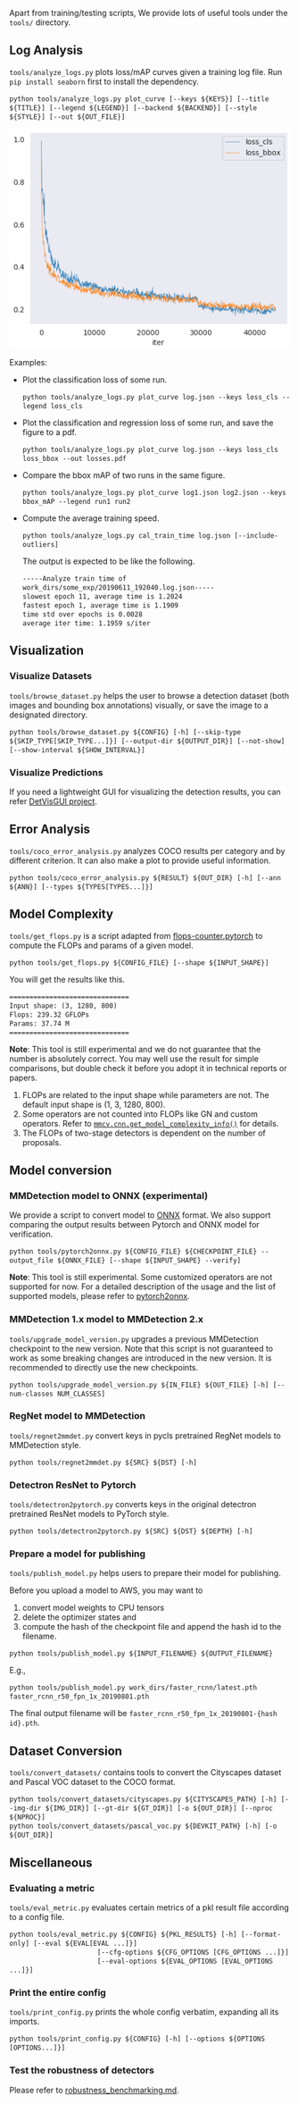 Apart from training/testing scripts, We provide lots of useful tools under the
 `tools/` directory.

## Log Analysis

`tools/analyze_logs.py` plots loss/mAP curves given a training
 log file. Run `pip install seaborn` first to install the dependency.

 ```shell
python tools/analyze_logs.py plot_curve [--keys ${KEYS}] [--title ${TITLE}] [--legend ${LEGEND}] [--backend ${BACKEND}] [--style ${STYLE}] [--out ${OUT_FILE}]
```

![loss curve image](../resources/loss_curve.png)

Examples:

- Plot the classification loss of some run.

    ```shell
    python tools/analyze_logs.py plot_curve log.json --keys loss_cls --legend loss_cls
    ```

- Plot the classification and regression loss of some run, and save the figure to a pdf.

    ```shell
    python tools/analyze_logs.py plot_curve log.json --keys loss_cls loss_bbox --out losses.pdf
    ```

- Compare the bbox mAP of two runs in the same figure.

    ```shell
    python tools/analyze_logs.py plot_curve log1.json log2.json --keys bbox_mAP --legend run1 run2
    ```

- Compute the average training speed.

    ```shell
    python tools/analyze_logs.py cal_train_time log.json [--include-outliers]
    ```

    The output is expected to be like the following.

    ```text
    -----Analyze train time of work_dirs/some_exp/20190611_192040.log.json-----
    slowest epoch 11, average time is 1.2024
    fastest epoch 1, average time is 1.1909
    time std over epochs is 0.0028
    average iter time: 1.1959 s/iter
    ```

## Visualization

### Visualize Datasets

`tools/browse_dataset.py` helps the user to browse a detection dataset (both
 images and bounding box annotations) visually, or save the image to a
  designated directory.

```shell
python tools/browse_dataset.py ${CONFIG} [-h] [--skip-type ${SKIP_TYPE[SKIP_TYPE...]}] [--output-dir ${OUTPUT_DIR}] [--not-show] [--show-interval ${SHOW_INTERVAL}]
```

### Visualize Predictions

If you need a lightweight GUI for visualizing the detection results, you can refer [DetVisGUI project](https://github.com/Chien-Hung/DetVisGUI/tree/mmdetection).

## Error Analysis

`tools/coco_error_analysis.py` analyzes COCO results per category and by
 different criterion. It can also make a plot to provide useful
  information.

```shell
python tools/coco_error_analysis.py ${RESULT} ${OUT_DIR} [-h] [--ann ${ANN}] [--types ${TYPES[TYPES...]}]
```

## Model Complexity

`tools/get_flops.py` is a script adapted from [flops-counter.pytorch](https://github.com/sovrasov/flops-counter.pytorch) to compute the FLOPs and params of a given model.

```shell
python tools/get_flops.py ${CONFIG_FILE} [--shape ${INPUT_SHAPE}]
```

You will get the results like this.

```text
==============================
Input shape: (3, 1280, 800)
Flops: 239.32 GFLOPs
Params: 37.74 M
==============================
```

**Note**: This tool is still experimental and we do not guarantee that the
 number is absolutely correct. You may well use the result for simple
  comparisons, but double check it before you adopt it in technical reports or papers.

1. FLOPs are related to the input shape while parameters are not. The default
 input shape is (1, 3, 1280, 800).
2. Some operators are not counted into FLOPs like GN and custom operators. Refer to [`mmcv.cnn.get_model_complexity_info()`](https://github.com/open-mmlab/mmcv/blob/master/mmcv/cnn/utils/flops_counter.py) for details.
3. The FLOPs of two-stage detectors is dependent on the number of proposals.

## Model conversion

### MMDetection model to ONNX (experimental)

We provide a script to convert model to [ONNX](https://github.com/onnx/onnx) format. We also support comparing the output results between Pytorch and ONNX model for verification.

```shell
python tools/pytorch2onnx.py ${CONFIG_FILE} ${CHECKPOINT_FILE} --output_file ${ONNX_FILE} [--shape ${INPUT_SHAPE} --verify]
```

**Note**: This tool is still experimental. Some customized operators are not supported for now. For a detailed description of the usage and the list of supported models, please refer to [pytorch2onnx](tutorials/pytorch2onnx.md).

### MMDetection 1.x model to MMDetection 2.x

`tools/upgrade_model_version.py` upgrades a previous MMDetection checkpoint
 to the new version. Note that this script is not guaranteed to work as some
  breaking changes are introduced in the new version. It is recommended to
   directly use the new checkpoints.

```shell
python tools/upgrade_model_version.py ${IN_FILE} ${OUT_FILE} [-h] [--num-classes NUM_CLASSES]
```

### RegNet model to MMDetection

`tools/regnet2mmdet.py` convert keys in pycls pretrained RegNet models to
 MMDetection style.

```shell
python tools/regnet2mmdet.py ${SRC} ${DST} [-h]
```

### Detectron ResNet to Pytorch

`tools/detectron2pytorch.py` converts keys in the original detectron pretrained
 ResNet models to PyTorch style.

```shell
python tools/detectron2pytorch.py ${SRC} ${DST} ${DEPTH} [-h]
```

### Prepare a model for publishing

`tools/publish_model.py` helps users to prepare their model for publishing.

Before you upload a model to AWS, you may want to

1. convert model weights to CPU tensors
2. delete the optimizer states and
3. compute the hash of the checkpoint file and append the hash id to the
 filename.

```shell
python tools/publish_model.py ${INPUT_FILENAME} ${OUTPUT_FILENAME}
```

E.g.,

```shell
python tools/publish_model.py work_dirs/faster_rcnn/latest.pth faster_rcnn_r50_fpn_1x_20190801.pth
```

The final output filename will be `faster_rcnn_r50_fpn_1x_20190801-{hash id}.pth`.

## Dataset Conversion

`tools/convert_datasets/` contains tools to convert the Cityscapes dataset
 and Pascal VOC dataset to the COCO format.

```shell
python tools/convert_datasets/cityscapes.py ${CITYSCAPES_PATH} [-h] [--img-dir ${IMG_DIR}] [--gt-dir ${GT_DIR}] [-o ${OUT_DIR}] [--nproc ${NPROC}]
python tools/convert_datasets/pascal_voc.py ${DEVKIT_PATH} [-h] [-o ${OUT_DIR}]
```

## Miscellaneous

### Evaluating a metric

`tools/eval_metric.py` evaluates certain metrics of a pkl result file
 according to a config file.

```shell
python tools/eval_metric.py ${CONFIG} ${PKL_RESULTS} [-h] [--format-only] [--eval ${EVAL[EVAL ...]}]
                      [--cfg-options ${CFG_OPTIONS [CFG_OPTIONS ...]}]
                      [--eval-options ${EVAL_OPTIONS [EVAL_OPTIONS ...]}]
```

### Print the entire config

`tools/print_config.py` prints the whole config verbatim, expanding all its
 imports.

```shell
python tools/print_config.py ${CONFIG} [-h] [--options ${OPTIONS [OPTIONS...]}]
```

### Test the robustness of detectors

Please refer to [robustness_benchmarking.md](robustness_benchmarking.md).
